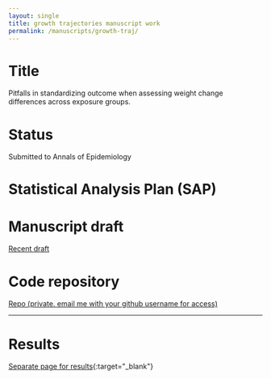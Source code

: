 ```yaml
---
layout: single
title: growth trajectories manuscript work
permalink: /manuscripts/growth-traj/
---
```


# Title

Pitfalls in standardizing outcome when assessing weight change differences across exposure groups.

# Status

Submitted to Annals of Epidemiology


# Statistical Analysis Plan (SAP)


# Manuscript draft

[Recent draft](../../ms-2015-05-revise1/manuscript.pdf)

# Code repository

[Repo (private. email me with your github username for access)](https://github.com/avonholle/ms-2015-05-revise1)

---

# Results

[Separate page for results](../ms-2015-05-revise1/results){:target="_blank"}
  


